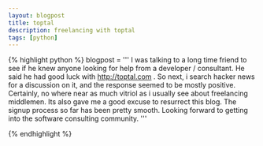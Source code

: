 ```yaml
---
layout: blogpost
title: toptal
description: freelancing with toptal
tags: [python]
---
```


{% highlight python %}
blogpost = ''' 
I was talking to a long time friend to see if he knew anyone looking for help from a developer / consultant.  He said he had good luck with http://toptal.com .  So next, i search hacker news for a discussion on it, and the response seemed to be mostly positive.  Certainly, no where near as much vitriol as i usually see about freelancing middlemen.  Its also gave me a good excuse to resurrect this blog.  The signup process so far has been pretty smooth.  Looking forward to getting into the software consulting community.
'''

{% endhighlight %}
